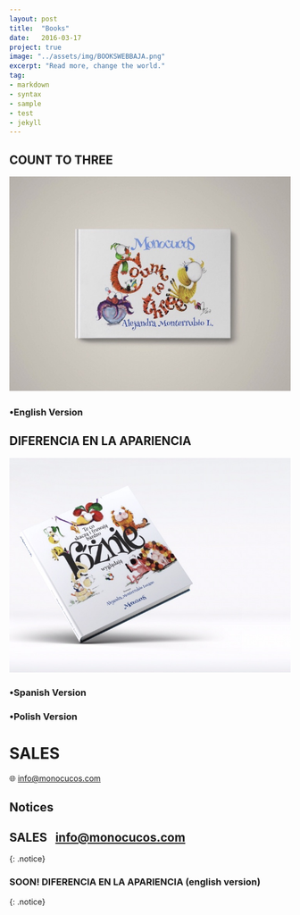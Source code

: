 ```yaml
---
layout: post
title:  "Books"
date:   2016-03-17
project: true
image: "../assets/img/BOOKSWEBBAJA.png"
excerpt: "Read more, change the world."
tag:
- markdown
- syntax
- sample
- test
- jekyll
---
```


## COUNT TO THREE

![Logo](../assets/img/POCTT.jpg)

### •English Version



## DIFERENCIA EN LA APARIENCIA

![Logo](../assets/img/PORPO2.jpg)

### •Spanish Version

### •Polish Version


# SALES
:globe_with_meridians: 
info@monocucos.com




## Notices

## **SALES**    info@monocucos.com
{: .notice}

### **SOON!**    DIFERENCIA EN LA APARIENCIA   (english version)
{: .notice}
